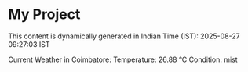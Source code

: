 # My Project

This content is dynamically generated in Indian Time (IST): 2025-08-27 09:27:03 IST


Current Weather in Coimbatore:
Temperature: 26.88 °C
Condition: mist
